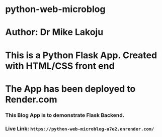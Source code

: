 # python-web-microblog
# Author: Dr Mike Lakoju
# This is a Python Flask App. Created with HTML/CSS front end
# The App has been deployed to Render.com


### This Blog App is to demonstrate Flask Backend. 

### Live Link: `https://python-web-microblog-u7e2.onrender.com/`
